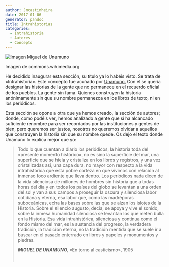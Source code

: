 ```yaml
---
author: Jmcastinheira
date: 2017-01-06
generator: pandoc
title: Intrahistorias
categories:
  - Intrahistoria
  - Autores
  - Concepto
---
```


![Imagen Miguel de Unamuno](http://entelequia.info/docs/assets/images/520px-Miguel_de_Unamuno_Meurisse_1925-260x300.jpg)

Imagen de commons.wikimedia.org

He decidido inaugurar esta sección, su título ya lo habéis visto. Se
trata de «Intrahistoria». Este concepto fue acuñado por
[Unamuno.](https://es.wikipedia.org/wiki/Miguel_de_Unamuno) Con él se
quería designar las historias de la gente que no permanece en el
recuerdo oficial de los pueblos. La gente sin fama. Quienes construyen
la historia anónimamente sin que su nombre permanezca en los libros de
texto, ni en los periódicos.

Esta sección se opone a otra que ya hemos creado, la sección de autores;
donde, como podéis ver, hemos analizado a gente que sí ha alcancado
suficiente renombre para ser recordados por las instituciones y gentes
de bien, pero queremos ser justos, nosotros no queremos olvidar a
aquellos que construyen la historia sin que su nombre quede. Os dejo el
texto donde Unamuno lo explica mejor que yo:

> Todo lo que cuentan a diario los periódicos, la historia toda del
> «presente momento histórico», no es sino la superficie del mar, una
> superficie que se hiela y cristaliza en los libros y registros, y una
> vez cristalizadas así, una capa dura, no mayor con respecto a la vida
> intrahistórica que esta pobre corteza en que vivimos con relación al
> inmenso foco ardiente que lleva dentro. Los periódicos nada dicen de
> la vida silenciosa de millones de hombres sin historia que a todas
> horas del día y en todos los países del globo se levantan a una orden
> del sol y van a sus campos a proseguir la oscura y silenciosa labor
> cotidiana y eterna, esa labor que, como las madréporas suboceánicas,
> echa las bases sobre las que se alzan los islotes de la Historia.
> Sobre el silencio augusto, decía, se apoya y vive el sonido, sobre la
> inmesa humanidad silenciosa se levantan los que meten bulla en la
> Historia. Esa vida intrahistórica, silenciosa y continua como el fondo
> mismo del mar, es la sustancia del progreso, la verdadera tradición,
> la tradición eterna, no la tradición mentida que se suele ir a buscar
> en el pasado enterrado en libros y papeles y monumentos y piedras.
>
> ***MIGUEL DE UNAMUNO***, «En torno al casticismo», 1905
>
>  
